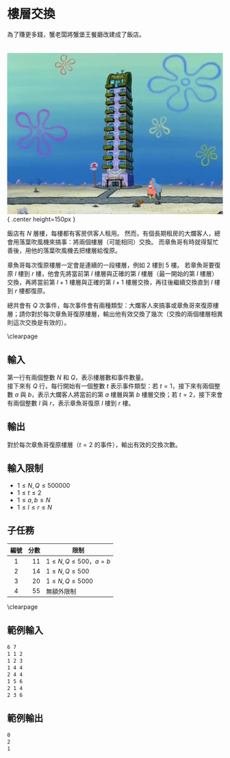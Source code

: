# 樓層交換


為了賺更多錢，蟹老闆將蟹堡王餐廳改建成了飯店。

　　　　　　　　　　　　　　　![](image.png){ .center height=150px }  

飯店有 $N$ 層樓，每樓都有客房供客人租用。
然而，有個長期租房的大爛客人，總會用落葉吹風機來搞事：將兩個樓層（可能相同）交換。
而章魚哥有時就得幫忙善後，用他的落葉吹風機去把樓層給復原。

章魚哥每次復原樓層一定會是連續的一段樓層，例如 $2$ 樓到 $5$ 樓。
若章魚哥要復原 $l$ 樓到 $r$ 樓，他會先將當前第 $l$ 樓層與正確的第 $l$ 樓層（最一開始的第 $l$ 樓層）交換，再將當前第 $l+1$ 樓層與正確的第 $l+1$ 樓層交換，再往後繼續交換直到 $l$ 樓到 $r$ 樓都復原。

總共會有 $Q$ 次事件，每次事件會有兩種類型：大爛客人來搞事或章魚哥來復原樓層；請你對於每次章魚哥復原樓層，輸出他有效交換了幾次（交換的兩個樓層相異則這次交換是有效的）。

\clearpage

## 輸入
第一行有兩個整數 $N$ 和 $Q$，表示樓層數和事件數量。  
接下來有 $Q$ 行，每行開始有一個整數 $t$ 表示事件類型：若 $t = 1$，接下來有兩個整數 $a$ 與 $b$，表示大爛客人將當前的第 $a$ 樓層與第 $b$ 樓層交換；若 $t = 2$，接下來會有兩個整數 $l$ 與 $r$，表示章魚哥復原 $l$ 樓到 $r$ 樓。  

## 輸出
對於每次章魚哥復原樓層（$t = 2$ 的事件），輸出有效的交換次數。  

## 輸入限制
 - $1 \leq N, Q \leq 500000$
 - $1 \leq t\leq 2$
 - $1 \leq a, b \leq N$
 - $1 \leq l \leq r \leq N$

## 子任務
| 編號 | 分數 |    限制    |
| :---: | ---: | ---------- |
|  1  | 11 | $1 \leq N, Q \leq 500$，$a = b$ |
|  2  | 14 | $1 \leq N, Q \leq 500$ |
|  3  | 20 | $1 \leq N, Q \leq 5000$ |
|  4  | 55 | 無額外限制 |

\clearpage

## 範例輸入
```
6 7
1 1 2
1 2 3
1 4 4
2 4 4
1 5 6
2 1 4
2 3 6
```

## 範例輸出
```
0
2
1
```